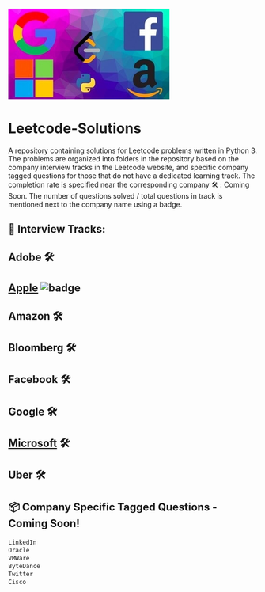 
![image](image.jpg)

# Leetcode-Solutions
A repository containing solutions for Leetcode problems written in Python 3. The problems are organized into folders in the repository based on the company interview tracks in the Leetcode website, and specific company tagged questions for those that do not have a dedicated learning track. The completion rate is specified near the corresponding company
:hammer_and_wrench: : Coming Soon. The number of questions solved / total questions in track is mentioned next to the company name using a badge. 

## :rocket: Interview Tracks:

## Adobe :hammer_and_wrench:
## [Apple](Apple) ![badge](https://img.shields.io/badge/1-90-orange.svg)
## Amazon :hammer_and_wrench:
## Bloomberg :hammer_and_wrench:
## Facebook :hammer_and_wrench:
## Google :hammer_and_wrench:
## [Microsoft](Microsoft) :hammer_and_wrench:
## Uber :hammer_and_wrench:

## :package: Company Specific Tagged Questions - Coming Soon!

```
LinkedIn
Oracle
VMWare
ByteDance
Twitter
Cisco
```
